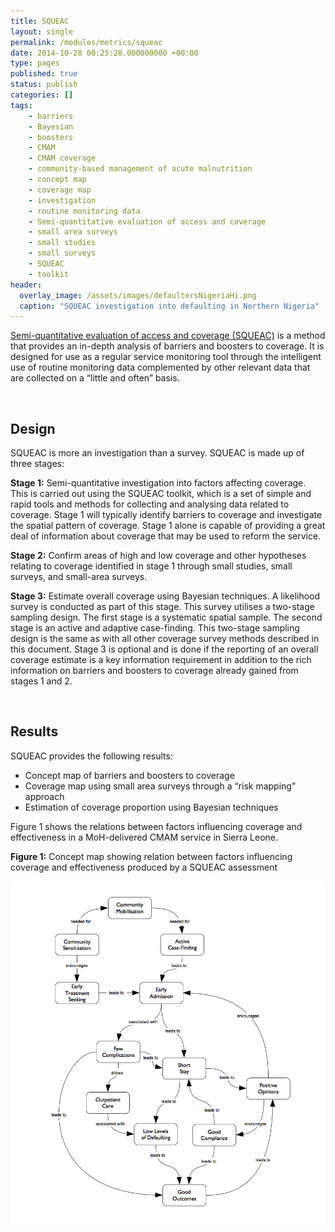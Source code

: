 ```yaml
---
title: SQUEAC
layout: single
permalink: /modules/metrics/squeac
date: 2014-10-28 00:25:28.000000000 +00:00
type: pages
published: true
status: publish
categories: []
tags:
    - barriers
    - Bayesian
    - boosters
    - CMAM
    - CMAM coverage
    - community-based management of acute malnutrition
    - concept map
    - coverage map
    - investigation
    - routine monitoring data
    - Semi-quantitative evaluation of access and coverage
    - small area surveys
    - small studies
    - small surveys
    - SQUEAC
    - toolkit
header:
  overlay_image: /assets/images/defaultersNigeriaHi.png
  caption: "SQUEAC investigation into defaulting in Northern Nigeria"
---
```


[Semi-quantitative evaluation of access and coverage (SQUEAC)](https://validmeasures.org/modules/metrics/squeac/) is a method that provides an in-depth analysis of barriers and boosters to coverage. It is designed for use as a regular service monitoring tool through the intelligent use of routine monitoring data complemented by other relevant data that are collected on a “little and often” basis.

<br/>

## Design
SQUEAC is more an investigation than a survey. SQUEAC is made up of three stages:

**Stage 1:** Semi-quantitative investigation into factors affecting coverage. This is carried out using the SQUEAC toolkit, which is a set of simple and rapid tools and methods for collecting and analysing data related to coverage. Stage 1 will typically identify barriers to coverage and investigate the spatial pattern of coverage. Stage 1 alone is capable of providing a great deal of information about coverage that may be used to reform the service.

**Stage 2:** Confirm areas of high and low coverage and other hypotheses relating to coverage identified in stage 1 through small studies, small surveys, and small-area surveys.

**Stage 3:** Estimate overall coverage using Bayesian techniques. A likelihood survey is conducted as part of this stage. This survey utilises a two-stage sampling design. The first stage is a systematic spatial sample. The second stage is an active and adaptive case-finding. This two-stage sampling design is the same as with all other coverage survey methods described in this document. Stage 3 is optional and is done if the reporting of an overall coverage estimate is a key information requirement in addition to the rich information on barriers and boosters to coverage already gained from stages 1 and 2.

<br/>

## Results
SQUEAC provides the following results:

- Concept map of barriers and boosters to coverage
- Coverage map using small area surveys through a “risk mapping” approach
- Estimation of coverage proportion using Bayesian techniques

Figure 1 shows the relations between factors influencing coverage and effectiveness in a MoH-delivered CMAM service in Sierra Leone.

**Figure 1:** Concept map showing relation between factors influencing coverage and effectiveness produced by a SQUEAC assessment

![](/assets/images/squeac1.png)
